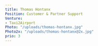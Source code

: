```yaml
---
title: Thomas Hontanx
Position: Customer & Partner Support
Venture:
- Taxi2Airport
Photo: "/uploads/thomas-hontanx.jpg"
Photo2x: "/uploads/thomas-hontanx@2x.jpg"
prio: 3
---
```


